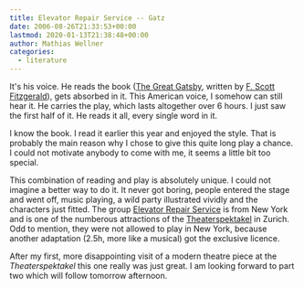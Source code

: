 ```yaml
---
title: Elevator Repair Service -- Gatz
date: 2006-08-26T21:33:53+00:00
lastmod: 2020-01-13T21:38:48+00:00
author: Mathias Wellner
categories:
  - literature
---
```

It's his voice. He reads the book ([The Great Gatsby](https://en.wikipedia.org/wiki/Great_Gatsby), written by [F. Scott Fitzgerald](https://en.wikipedia.org/wiki/F._Scott_Fitzgerald)), gets absorbed in it. This American voice, I somehow can still hear it. He carries the play, which lasts altogether over 6 hours. I just saw the first half of it. He reads it all, every single word in it.
<!--more-->

I know the book. I read it earlier this year and enjoyed the style. That is probably the main reason why I chose to give this quite long play a chance. I could not motivate anybody to come with me, it seems a little bit too special.

This combination of reading and play is absolutely unique. I could not imagine a better way to do it. It never got boring, people entered the stage and went off, music playing, a wild party illustrated vividly and the characters just fitted. The group [Elevator Repair Service](https://www.elevator.org/) is from New York and is one of the numberous attractions of the [Theaterspektakel](https://www.theaterspektakel.ch/) in Zurich. Odd to mention, they were not allowed to play in New York, because another adaptation (2.5h, more like a musical) got the exclusive licence.

After my first, more disappointing visit of a modern theatre piece at the _Theaterspektakel_ this one really was just great. I am looking forward to part two which will follow tomorrow afternoon.